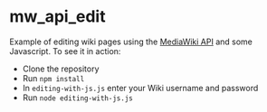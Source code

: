 # mw_api_edit
Example of editing wiki pages using the [MediaWiki API](https://www.mediawiki.org/wiki/API:Edit) and some Javascript. To see it in action:
- Clone the repository
- Run `npm install`
- In `editing-with-js.js` enter your Wiki username and password
- Run `node editing-with-js.js`
